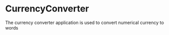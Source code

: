 # CurrencyConverter
The currency converter application is used to convert numerical currency to words
